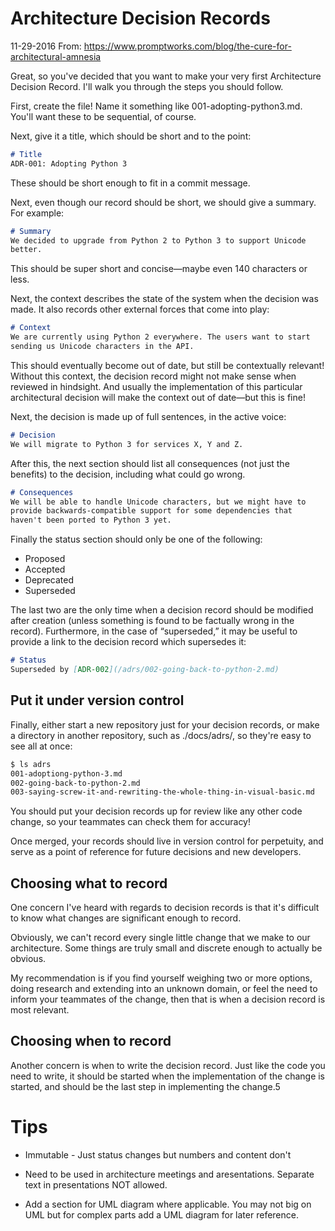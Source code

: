# Architecture Decision Records
11-29-2016
From: https://www.promptworks.com/blog/the-cure-for-architectural-amnesia

Great, so you've decided that you want to make your very first Architecture Decision Record. I'll walk you through the steps you should follow.

First, create the file! Name it something like 001-adopting-python3.md. You'll want these to be sequential, of course.

Next, give it a title, which should be short and to the point:

```markdown
# Title
ADR-001: Adopting Python 3
```
These should be short enough to fit in a commit message.

Next, even though our record should be short, we should give a summary. For example:

```markdown
# Summary
We decided to upgrade from Python 2 to Python 3 to support Unicode
better.
```
This should be super short and concise—maybe even 140 characters or less.

Next, the context describes the state of the system when the decision was made. It also records other external forces that come into play:

```markdown
# Context
We are currently using Python 2 everywhere. The users want to start
sending us Unicode characters in the API.
```

This should eventually become out of date, but still be contextually relevant! Without this context, the decision record might not make sense when reviewed in hindsight. And usually the implementation of this particular architectural decision will make the context out of date—but this is fine!

Next, the decision is made up of full sentences, in the active voice:

```markdown
# Decision
We will migrate to Python 3 for services X, Y and Z.
```

After this, the next section should list all consequences (not just the benefits) to the decision, including what could go wrong.

```markdown
# Consequences
We will be able to handle Unicode characters, but we might have to
provide backwards-compatible support for some dependencies that
haven't been ported to Python 3 yet.
```

Finally the status section should only be one of the following:

* Proposed
* Accepted
* Deprecated
* Superseded

The last two are the only time when a decision record should be modified after creation (unless something is found to be factually wrong in the record). Furthermore, in the case of “superseded,” it may be useful to provide a link to the decision record which supersedes it:

```markdown
# Status
Superseded by [ADR-002](/adrs/002-going-back-to-python-2.md)
```

## Put it under version control

Finally, either start a new repository just for your decision records, or make a directory in another repository, such as ./docs/adrs/, so they're easy to see all at once:

```bash
$ ls adrs
001-adoptiong-python-3.md
002-going-back-to-python-2.md
003-saying-screw-it-and-rewriting-the-whole-thing-in-visual-basic.md
```

You should put your decision records up for review like any other code change, so your teammates can check them for accuracy!

Once merged, your records should live in version control for perpetuity, and serve as a point of reference for future decisions and new developers.

## Choosing what to record

One concern I've heard with regards to decision records is that it's difficult to know what changes are significant enough to record.

Obviously, we can't record every single little change that we make to our architecture. Some things are truly small and discrete enough to actually be obvious.

My recommendation is if you find yourself weighing two or more options, doing research and extending into an unknown domain, or feel the need to inform your teammates of the change, then that is when a decision record is most relevant.

## Choosing when to record

Another concern is when to write the decision record. Just like the code you need to write, it should be started when the implementation of the change is started, and should be the last step in implementing the change.5

# Tips
* Immutable - Just status changes but numbers and content don't

* Need to be used in architecture meetings and aresentations. Separate text in presentations NOT allowed.

* Add a section for UML diagram where applicable. You may not big on UML but for complex parts add a UML diagram for later reference.
